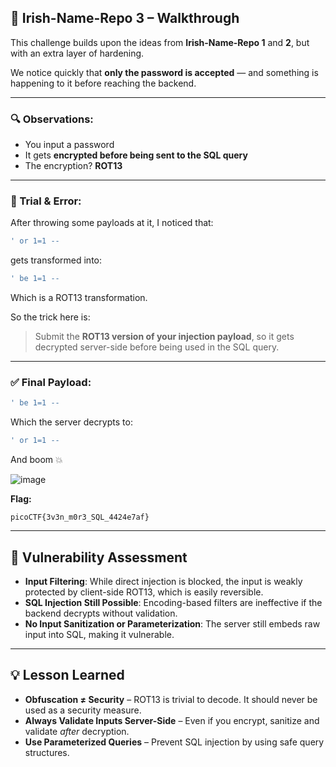 ## 🧠 Irish-Name-Repo 3 – Walkthrough

This challenge builds upon the ideas from **Irish-Name-Repo 1** and **2**, but with an extra layer of hardening.

We notice quickly that **only the password is accepted** — and something is happening to it before reaching the backend.

---

### 🔍 Observations:

* You input a password
* It gets **encrypted before being sent to the SQL query**
* The encryption? **ROT13**

---

### 🧪 Trial & Error:

After throwing some payloads at it, I noticed that:

```sql
' or 1=1 --
```

gets transformed into:

```sql
' be 1=1 --
```

Which is a ROT13 transformation.

So the trick here is:

> Submit the **ROT13 version of your injection payload**, so it gets decrypted server-side before being used in the SQL query.

---

### ✅ Final Payload:

```sql
' be 1=1 --
```

Which the server decrypts to:

```sql
' or 1=1 --
```

And boom 💥

![image](https://github.com/user-attachments/assets/831e8b57-b27d-47a1-bd38-9a53f293921c)


**Flag:**

```
picoCTF{3v3n_m0r3_SQL_4424e7af}
```

---

## 🔎 Vulnerability Assessment

* **Input Filtering**: While direct injection is blocked, the input is weakly protected by client-side ROT13, which is easily reversible.
* **SQL Injection Still Possible**: Encoding-based filters are ineffective if the backend decrypts without validation.
* **No Input Sanitization or Parameterization**: The server still embeds raw input into SQL, making it vulnerable.

---

## 💡 Lesson Learned

* **Obfuscation ≠ Security** – ROT13 is trivial to decode. It should never be used as a security measure.
* **Always Validate Inputs Server-Side** – Even if you encrypt, sanitize and validate *after* decryption.
* **Use Parameterized Queries** – Prevent SQL injection by using safe query structures.
